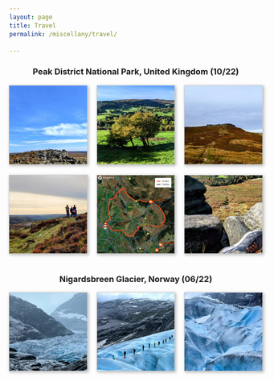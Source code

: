 ```yaml
---
layout: page
title: Travel
permalink: /miscellany/travel/

---
```

<style>
.grid { 
  display: grid;
  grid-template-columns: 1fr 1fr 1fr;
  grid-gap: 20px;
  align-items: stretch;
  justify-items: center;
  }
.grid img {
  border: 1px solid #ccc;
  box-shadow: 2px 2px 6px 0px  rgba(0,0,0,0.3);
  max-width: 100%;
}
</style>

<center><h3>Peak District National Park, United Kingdom (10/22)</h3></center>
<main class="grid">
  <img src="/miscellany/travel/peakdistrict1.jpg" alt="">
  <img src="/miscellany/travel/peakdistrict2.jpg" alt="">
  <img src="/miscellany/travel/peakdistrict3.jpg" alt="">
  <img src="/miscellany/travel/peakdistrict4.jpg" alt="">
  <img src="/miscellany/travel/peakdistrict5.jpg" alt=""> 
  <img src="/miscellany/travel/peakdistrict6.jpg" alt="">
</main><br>

<center><h3>Nigardsbreen Glacier, Norway (06/22)</h3></center>
<main class="grid">
  <img src="/miscellany/travel/norway1.jpg" alt="">
  <img src="/miscellany/travel/norway2.jpg" alt="">
  <img src="/miscellany/travel/norway3.jpg" alt="">
</main>